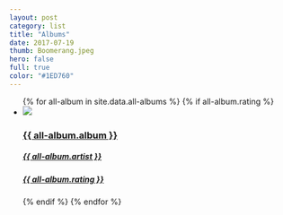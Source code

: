 ```yaml
---
layout: post
category: list
title: "Albums"
date: 2017-07-19
thumb: Boomerang.jpeg
hero: false
full: true
color: "#1ED760"
---
```


<ul class="list article-list list-grid list-grid-numbered list-shadow">
  {% for all-album in site.data.all-albums %}
  {% if all-album.rating %}
  <li class="list-item">
    <a href="{{ all-album.link }}">
      <img src="/img/{{ page.url | slugify }}/{{ all-album.album }}.jpeg" class="list-image">
      <h3>{{ all-album.album }}</h3>
      <h5>{{ all-album.artist }}</h5>
      <h5 class="list-rating list-rating-{{all-album.rating}}">{{ all-album.rating }}</h5>
    </a>
  </li>
  {% endif %}
  {% endfor %}
</ul>
